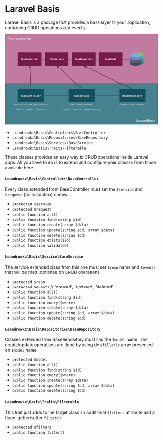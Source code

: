 # Laravel Basis
Laravel Basis is a package that provides a base layer to your application, containing CRUD operations and events.

![Laravel Basis](laravel-basis.png?raw=true "Laravel Basis")

* `Leandrowkz\Basis\Controllers\BaseController`
* `Leandrowkz\Basis\Repositories\BaseRepository`
* `Leandrowkz\Basis\Services\BaseService`
* `Leandrowkz\Basis\Traits\Filterable`

These classes provides an easy way to CRUD operations inside Laravel apps. All you have to do is to extend and configure your classes from those available here.

#### `Leandrowkz\Basis\Controllers\BaseController`
Every class extended from BaseController must set the `$service` and `$request` (for validation) names.
- `protected $service`
- `protected $request`
- `public function all()`
- `public function find(string $id)`
- `public function create(array $data)`
- `public function update(string $id, array $data)`
- `public function delete(string $id)`
- `public function exists($id)`
- `public function validate()`

#### `Leandrowkz\Basis\Service\BaseService`
The service extended class from this one must set `$repo` name and `$events` that will be fired (optional) on CRUD operations.
- `protected $repo`
- `protected $events` // 'created', 'updated', 'deleted'
- `public function all()`
- `public function find(string $id)`
- `public function query($where)`
- `public function create(array $data)`
- `public function update(string $id, array $data)`
- `public function delete(string $id)`

#### `Leandrowkz\Basis\Repositories\BaseRepository`
Classes extended from BaseRepository must has the `$model` name. The create/update operations are done by using de `$fillable` array presented on `$model` name.
- `protected $model`
- `public function all()`
- `public function find(string $id)`
- `public function query($where)`
- `public function create(array $data)`
- `public function update(string $id, array $data)`
- `public function delete(string $id)`

#### `Leandrowkz\Basis\Traits\Filterable`
This trait just adds to the target class an additional `$filters` attribute and a fluent getter/setter `filter()`.
- `protected $filters`
- `public function filter()`

